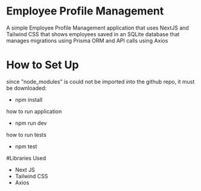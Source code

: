 # Employee Profile Management

A simple Employee Profile Management application that uses NextJS and Tailwind CSS that shows employees saved in an SQLite database that manages migrations using Prisma ORM and API calls using Axios

# How to Set Up

since "node_modules" is could not be imported into the github repo, it must be downloaded:
- npm install

how to run application
- npm run dev

how to run tests

- npm test

#Libraries Used
- Next JS
- Tailwind CSS
- Axios
  
